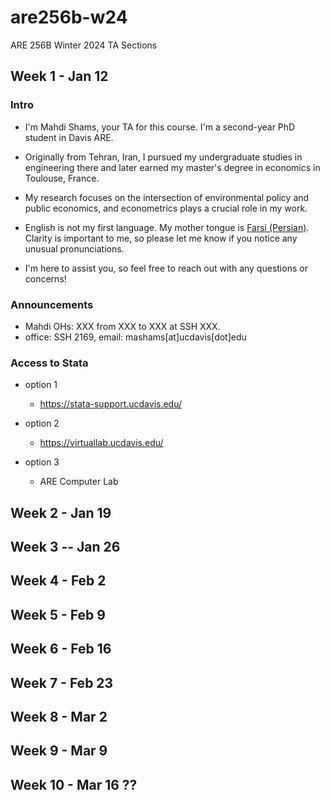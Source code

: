 # are256b-w24
ARE 256B Winter 2024 TA Sections

## Week 1 - Jan 12
### Intro
- I'm Mahdi Shams, your TA for this course. I'm a second-year PhD student in 
  Davis ARE. 
- Originally from Tehran, Iran, I pursued my undergraduate studies in 
  engineering there and later earned my master's degree in economics in 
  Toulouse, France.
- My research focuses on the intersection of environmental policy and public 
  economics, and econometrics plays a crucial role in my work. 

- English is not my first language. My mother tongue is 
  [Farsi (Persian)](https://simple.wikipedia.org/wiki/Persian_language). 
  Clarity is important to me, so please let me know if you notice any unusual 
  pronunciations. 

- I'm here to assist you, so feel free to reach out with any questions or 
  concerns!

### Announcements
- Mahdi OHs: XXX from XXX to XXX at SSH XXX.  
- office: SSH 2169, email: mashams[at]ucdavis[dot]edu

### Access to Stata
- option 1
	- https://stata-support.ucdavis.edu/
  
- option 2
	- https://virtuallab.ucdavis.edu/

- option 3
  - ARE Computer Lab

## Week 2 - Jan 19

## Week 3 -- Jan 26

## Week 4 - Feb 2

## Week 5 - Feb 9

## Week 6 - Feb 16

## Week 7 - Feb 23

## Week 8 - Mar 2

## Week 9 - Mar 9

## Week 10 - Mar 16 ??